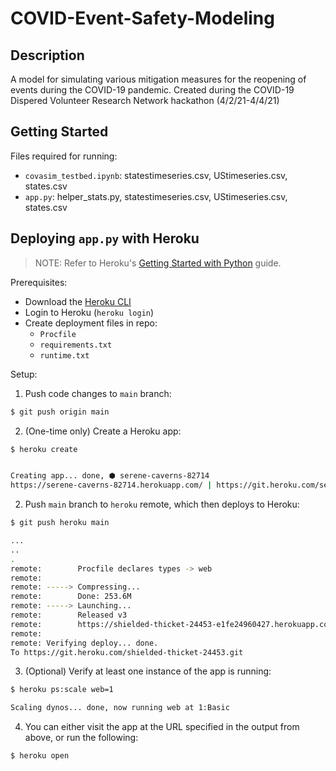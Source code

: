 # COVID-Event-Safety-Modeling

## Description
A model for simulating various mitigation measures for the reopening of events during the COVID-19 pandemic. Created during the COVID-19 Dispered Volunteer Research Network hackathon (4/2/21-4/4/21)


## Getting Started

Files required for running:
* `covasim_testbed.ipynb`: statestimeseries.csv, UStimeseries.csv, states.csv
* `app.py`: helper_stats.py, statestimeseries.csv, UStimeseries.csv, states.csv

## Deploying `app.py` with Heroku
> NOTE: Refer to Heroku's [Getting Started with Python](https://devcenter.heroku.com/articles/getting-started-with-python) guide.

Prerequisites:
* Download the [Heroku CLI](https://devcenter.heroku.com/articles/heroku-cli)
* Login to Heroku (`heroku login`)
* Create deployment files in repo: 
  * `Procfile`
  * `requirements.txt`
  * `runtime.txt`

Setup:
1. Push code changes to `main` branch:
```bash
$ git push origin main
```

2. (One-time only) Create a Heroku app:
```bash
$ heroku create


Creating app... done, ⬢ serene-caverns-82714
https://serene-caverns-82714.herokuapp.com/ | https://git.heroku.com/serene-caverns-82714.git
```

2. Push `main` branch to `heroku` remote, which then deploys to Heroku:
```bash
$ git push heroku main

...
..
.
remote:        Procfile declares types -> web
remote: 
remote: -----> Compressing...
remote:        Done: 253.6M
remote: -----> Launching...
remote:        Released v3
remote:        https://shielded-thicket-24453-e1fe24960427.herokuapp.com/ deployed to Heroku
remote: 
remote: Verifying deploy... done.
To https://git.heroku.com/shielded-thicket-24453.git
```

3. (Optional) Verify at least one instance of the app is running:
```bash
$ heroku ps:scale web=1

Scaling dynos... done, now running web at 1:Basic
```

4. You can either visit the app at the URL specified in the output from above, or run the following:
```bash
$ heroku open
```